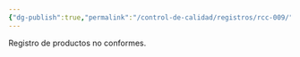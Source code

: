 ```yaml
---
{"dg-publish":true,"permalink":"/control-de-calidad/registros/rcc-009/"}
---
```


Registro de productos no conformes.